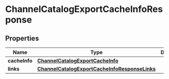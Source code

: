 
# ChannelCatalogExportCacheInfoResponse

## Properties
Name | Type | Description | Notes
------------ | ------------- | ------------- | -------------
**cacheInfo** | [**ChannelCatalogExportCacheInfo**](ChannelCatalogExportCacheInfo.md) |  | 
**links** | [**ChannelCatalogExportCacheInfoResponseLinks**](ChannelCatalogExportCacheInfoResponseLinks.md) |  | 



